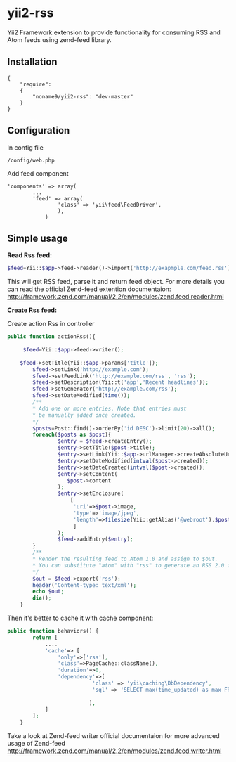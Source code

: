 yii2-rss
=========

Yii2 Framework extension to provide functionality for consuming RSS and Atom feeds using zend-feed library.

Installation
------------
```code
{
	"require": 
	{
  		"noname9/yii2-rss": "dev-master"
	}
}
```
Configuration
-------------
In config file
```code
/config/web.php
```
Add feed component
```code
'components' => array(
        ...
        'feed' => array(
        	 	'class' => 'yii\feed\FeedDriver',
        		),
		    )
```
Simple usage
-----

__Read Rss feed:__
```php
$feed=Yii::$app->feed->reader()->import('http://exapmple.com/feed.rss');
```
This will get RSS feed, parse it and return feed object.
For more details you can read the official Zend-feed extention documentaion:
http://framework.zend.com/manual/2.2/en/modules/zend.feed.reader.html

__Create Rss feed:__

Create action Rss in controller
```php
public function actionRss(){
		
     $feed=Yii::$app->feed->writer();
		
    $feed->setTitle(Yii::$app->params['title']);
		$feed->setLink('http://example.com');
		$feed->setFeedLink('http://example.com/rss', 'rss');
		$feed->setDescription(Yii::t('app','Recent headlines'));
		$feed->setGenerator('http://example.com/rss');
		$feed->setDateModified(time()); 
		/**
		* Add one or more entries. Note that entries must
		* be manually added once created.
		*/
		$posts=Post::find()->orderBy('id DESC')->limit(20)->all();
		foreach($posts as $post){
				$entry = $feed->createEntry();
				$entry->setTitle($post->title);
				$entry->setLink(Yii::$app->urlManager->createAbsoluteUrl('/post/view',['id'=>$post->id]));
				$entry->setDateModified(intval($post->created));
				$entry->setDateCreated(intval($post->created));
				$entry->setContent(
				   $post->content
				);
				$entry->setEnclosure(
					[
					 'uri'=>$post->image,
					 'type'=>'image/jpeg',
					 'length'=>filesize(Yii::getAlias('@webroot').$post->image)
					 ]
				);
				$feed->addEntry($entry);
		}
		/**
		* Render the resulting feed to Atom 1.0 and assign to $out.
		* You can substitute "atom" with "rss" to generate an RSS 2.0 feed.
		*/
		$out = $feed->export('rss');
		header('Content-type: text/xml');
		echo $out;
		die();
	}
```
Then it's better to cache it with cache component:
```php
public function behaviors() {
		return [
			....
			'cache'=> [
				'only'=>['rss'],
				'class'=>PageCache::className(),
				'duration'=>0,
				'dependency'=>[
					       'class' => 'yii\caching\DbDependency',
					       'sql' => 'SELECT max(time_updated) as max FROM tbl_post',
					       
					      ],
			]
		];
	}
```
Take a look at Zend-feed writer official documentaion for more advanced usage of Zend-feed
http://framework.zend.com/manual/2.2/en/modules/zend.feed.writer.html
